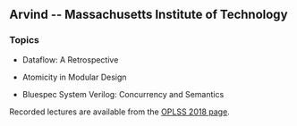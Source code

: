 ## Arvind -- Massachusetts Institute of Technology

### Topics

+ Dataflow: A Retrospective

+ Atomicity in Modular Design

+ Bluespec System Verilog: Concurrency and Semantics

Recorded lectures are available from the [OPLSS 2018 page](https://www.cs.uoregon.edu/research/summerschool/summer18/topics.php#Arvind).
